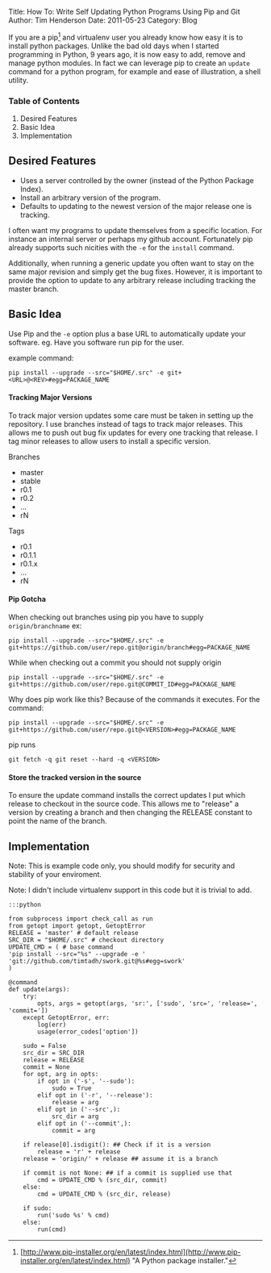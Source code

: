 Title: How To: Write Self Updating Python Programs Using Pip and Git
Author: Tim Henderson
Date: 2011-05-23
Category: Blog

If you are a pip[^1] and virtualenv user you already know how easy it is
to install python packages. Unlike the bad old days when I started
programming in Python, 9 years ago, it is now easy to add, remove and
manage python modules. In fact we can leverage pip to create an `update`
command for a python program, for example and ease of illustration, a
shell utility.

### Table of Contents

1.  Desired Features
2.  Basic Idea
3.  Implementation

Desired Features
----------------

- Uses a server controlled by the owner (instead of the Python Package
  Index).
- Install an arbitrary version of the program.
- Defaults to updating to the newest version of the major release one
  is tracking.

I often want my programs to update themselves from a specific location.
For instance an internal server or perhaps my github account.
Fortunately pip already supports such nicities with the `-e` for the
`install` command.

Additionally, when running a generic update you often want to stay on
the same major revision and simply get the bug fixes. However, it is
important to provide the option to update to any arbitrary release
including tracking the master branch.

Basic Idea
----------

Use Pip and the `-e` option plus a base URL to automatically update your
software. eg. Have you software run pip for the user.

example command:

    pip install --upgrade --src="$HOME/.src" -e git+<URL>@<REV>#egg=PACKAGE_NAME

#### Tracking Major Versions

To track major version updates some care must be taken in setting up the
repository. I use branches instead of tags to track major releases. This
allows me to push out bug fix updates for every one tracking that
release. I tag minor releases to allow users to install a specific
version.

Branches

- master
- stable
- r0.1
- r0.2
- ...
- rN

Tags

- r0.1
- r0.1.1
- r0.1.x
- ...
- rN

#### Pip Gotcha

When checking out branches using pip you have to supply
`origin/branchname` ex:

    pip install --upgrade --src="$HOME/.src" -e git+https://github.com/user/repo.git@origin/branch#egg=PACKAGE_NAME

While when checking out a commit you should not supply origin

    pip install --upgrade --src="$HOME/.src" -e git+https://github.com/user/repo.git@COMMIT_ID#egg=PACKAGE_NAME

Why does pip work like this? Because of the commands it executes. For
the command:

    pip install --upgrade --src="$HOME/.src" -e git+https://github.com/user/repo.git@<VERSION>#egg=PACKAGE_NAME

pip runs

    git fetch -q git reset --hard -q <VERSION>

#### Store the tracked version in the source

To ensure the update command installs the correct updates I put which
release to checkout in the source code. This allows me to "release" a
version by creating a branch and then changing the RELEASE constant to
point the name of the branch.

Implementation
--------------

Note: This is example code only, you should modify for security and
stability of your enviroment.

Note: I didn't include virtualenv support in this code but it is trivial
to add.

    :::python

    from subprocess import check_call as run 
    from getopt import getopt, GetoptError 
    RELEASE = 'master' # default release 
    SRC_DIR = "$HOME/.src" # checkout directory 
    UPDATE_CMD = ( # base command 
    'pip install --src="%s" --upgrade -e ' 
    'git://github.com/timtadh/swork.git@%s#egg=swork' 
    ) 

    @command 
    def update(args): 
        try: 
            opts, args = getopt(args, 'sr:', ['sudo', 'src=', 'release=', 'commit=']) 
        except GetoptError, err: 
            log(err) 
            usage(error_codes['option']) 

        sudo = False 
        src_dir = SRC_DIR 
        release = RELEASE 
        commit = None 
        for opt, arg in opts: 
            if opt in ('-s', '--sudo'): 
                sudo = True 
            elif opt in ('-r', '--release'): 
                release = arg 
            elif opt in ('--src',): 
                src_dir = arg 
            elif opt in ('--commit',): 
                commit = arg 

        if release[0].isdigit(): ## Check if it is a version 
            release = 'r' + release 
        release = 'origin/' + release ## assume it is a branch 

        if commit is not None: ## if a commit is supplied use that 
            cmd = UPDATE_CMD % (src_dir, commit) 
        else: 
            cmd = UPDATE_CMD % (src_dir, release) 

        if sudo: 
            run('sudo %s' % cmd) 
        else: 
            run(cmd)

[^1]: [http://www.pip-installer.org/en/latest/index.html](http://www.pip-installer.org/en/latest/index.html) "A Python package installer."

